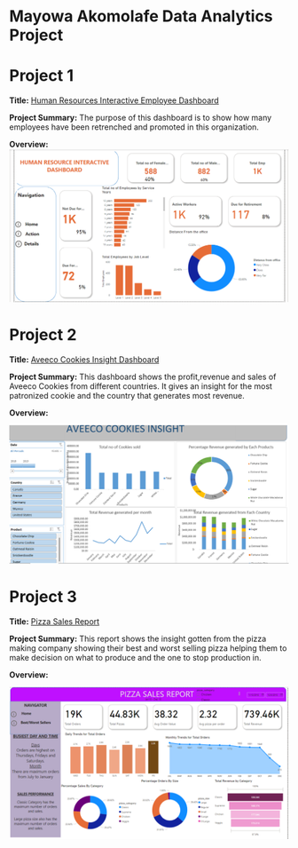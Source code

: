 # Mayowa Akomolafe Data Analytics Project
# Project 1 
**Title:** [Human Resources Interactive Employee Dashboard](https://github.com/Mayowa2/Data-Analytic-Project)

**Project Summary:** The purpose of this dashboard is to show how many employees have been retrenched and promoted in this organization.

**Overview:** 
![HR](HR.png)

# Project 2
**Title:** [Aveeco Cookies Insight Dashboard](https://github.com/Mayowa2/Data-Analytic-Project)

**Project Summary:**  This dashboard shows the profit,revenue and sales of Aveeco Cookies from different countries. It gives an insight for the most patronized cookie and the country that generates most revenue.

**Overview:**

![AVEECO](AVEECO.png)

# Project 3
**Title:** [Pizza Sales Report](https://github.com/Mayowa2/Data-Analytic-Project)

**Project Summary:**  This report shows the insight gotten from the pizza making company showing their best and worst selling pizza helping them to make decision on what to produce and the one to stop production in.

**Overview:**

![PIZZA](PIZZA.png)

